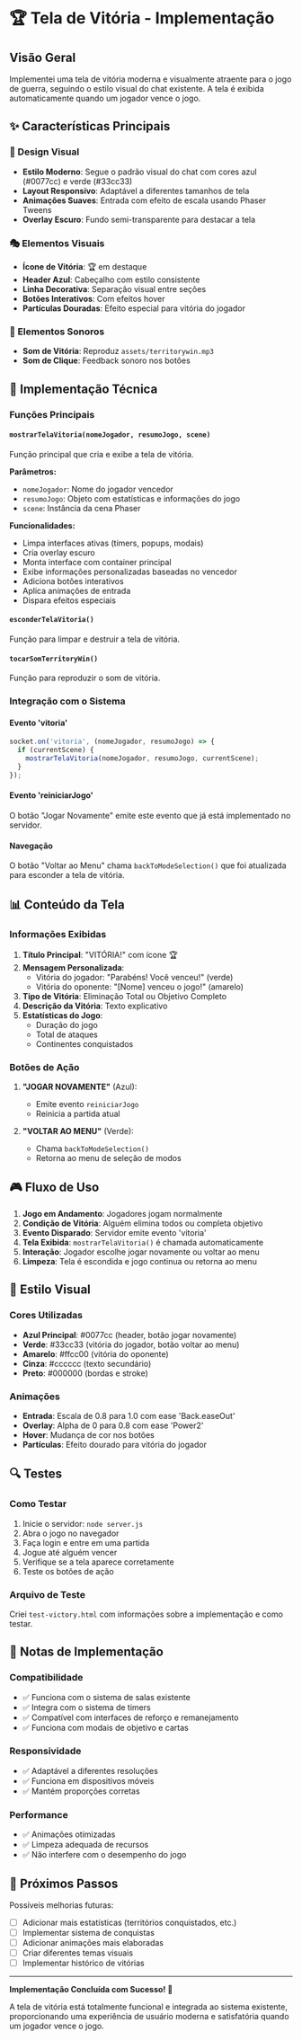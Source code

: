 # 🏆 Tela de Vitória - Implementação

## Visão Geral

Implementei uma tela de vitória moderna e visualmente atraente para o jogo de guerra, seguindo o estilo visual do chat existente. A tela é exibida automaticamente quando um jogador vence o jogo.

## ✨ Características Principais

### 🎨 Design Visual
- **Estilo Moderno**: Segue o padrão visual do chat com cores azul (#0077cc) e verde (#33cc33)
- **Layout Responsivo**: Adaptável a diferentes tamanhos de tela
- **Animações Suaves**: Entrada com efeito de escala usando Phaser Tweens
- **Overlay Escuro**: Fundo semi-transparente para destacar a tela

### 🎭 Elementos Visuais
- **Ícone de Vitória**: 🏆 em destaque
- **Header Azul**: Cabeçalho com estilo consistente
- **Linha Decorativa**: Separação visual entre seções
- **Botões Interativos**: Com efeitos hover
- **Partículas Douradas**: Efeito especial para vitória do jogador

### 🎵 Elementos Sonoros
- **Som de Vitória**: Reproduz `assets/territorywin.mp3`
- **Som de Clique**: Feedback sonoro nos botões

## 🔧 Implementação Técnica

### Funções Principais

#### `mostrarTelaVitoria(nomeJogador, resumoJogo, scene)`
Função principal que cria e exibe a tela de vitória.

**Parâmetros:**
- `nomeJogador`: Nome do jogador vencedor
- `resumoJogo`: Objeto com estatísticas e informações do jogo
- `scene`: Instância da cena Phaser

**Funcionalidades:**
- Limpa interfaces ativas (timers, popups, modais)
- Cria overlay escuro
- Monta interface com container principal
- Exibe informações personalizadas baseadas no vencedor
- Adiciona botões interativos
- Aplica animações de entrada
- Dispara efeitos especiais

#### `esconderTelaVitoria()`
Função para limpar e destruir a tela de vitória.

#### `tocarSomTerritoryWin()`
Função para reproduzir o som de vitória.

### Integração com o Sistema

#### Evento 'vitoria'
```javascript
socket.on('vitoria', (nomeJogador, resumoJogo) => {
  if (currentScene) {
    mostrarTelaVitoria(nomeJogador, resumoJogo, currentScene);
  }
});
```

#### Evento 'reiniciarJogo'
O botão "Jogar Novamente" emite este evento que já está implementado no servidor.

#### Navegação
O botão "Voltar ao Menu" chama `backToModeSelection()` que foi atualizada para esconder a tela de vitória.

## 📊 Conteúdo da Tela

### Informações Exibidas
1. **Título Principal**: "VITÓRIA!" com ícone 🏆
2. **Mensagem Personalizada**: 
   - Vitória do jogador: "Parabéns! Você venceu!" (verde)
   - Vitória do oponente: "[Nome] venceu o jogo!" (amarelo)
3. **Tipo de Vitória**: Eliminação Total ou Objetivo Completo
4. **Descrição da Vitória**: Texto explicativo
5. **Estatísticas do Jogo**:
   - Duração do jogo
   - Total de ataques
   - Continentes conquistados

### Botões de Ação
1. **"JOGAR NOVAMENTE"** (Azul):
   - Emite evento `reiniciarJogo`
   - Reinicia a partida atual
   
2. **"VOLTAR AO MENU"** (Verde):
   - Chama `backToModeSelection()`
   - Retorna ao menu de seleção de modos

## 🎮 Fluxo de Uso

1. **Jogo em Andamento**: Jogadores jogam normalmente
2. **Condição de Vitória**: Alguém elimina todos ou completa objetivo
3. **Evento Disparado**: Servidor emite evento 'vitoria'
4. **Tela Exibida**: `mostrarTelaVitoria()` é chamada automaticamente
5. **Interação**: Jogador escolhe jogar novamente ou voltar ao menu
6. **Limpeza**: Tela é escondida e jogo continua ou retorna ao menu

## 🎨 Estilo Visual

### Cores Utilizadas
- **Azul Principal**: #0077cc (header, botão jogar novamente)
- **Verde**: #33cc33 (vitória do jogador, botão voltar ao menu)
- **Amarelo**: #ffcc00 (vitória do oponente)
- **Cinza**: #cccccc (texto secundário)
- **Preto**: #000000 (bordas e stroke)

### Animações
- **Entrada**: Escala de 0.8 para 1.0 com ease 'Back.easeOut'
- **Overlay**: Alpha de 0 para 0.8 com ease 'Power2'
- **Hover**: Mudança de cor nos botões
- **Partículas**: Efeito dourado para vitória do jogador

## 🔍 Testes

### Como Testar
1. Inicie o servidor: `node server.js`
2. Abra o jogo no navegador
3. Faça login e entre em uma partida
4. Jogue até alguém vencer
5. Verifique se a tela aparece corretamente
6. Teste os botões de ação

### Arquivo de Teste
Criei `test-victory.html` com informações sobre a implementação e como testar.

## 📝 Notas de Implementação

### Compatibilidade
- ✅ Funciona com o sistema de salas existente
- ✅ Integra com o sistema de timers
- ✅ Compatível com interfaces de reforço e remanejamento
- ✅ Funciona com modais de objetivo e cartas

### Responsividade
- ✅ Adaptável a diferentes resoluções
- ✅ Funciona em dispositivos móveis
- ✅ Mantém proporções corretas

### Performance
- ✅ Animações otimizadas
- ✅ Limpeza adequada de recursos
- ✅ Não interfere com o desempenho do jogo

## 🚀 Próximos Passos

Possíveis melhorias futuras:
- [ ] Adicionar mais estatísticas (territórios conquistados, etc.)
- [ ] Implementar sistema de conquistas
- [ ] Adicionar animações mais elaboradas
- [ ] Criar diferentes temas visuais
- [ ] Implementar histórico de vitórias

---

**Implementação Concluída com Sucesso! 🎉**

A tela de vitória está totalmente funcional e integrada ao sistema existente, proporcionando uma experiência de usuário moderna e satisfatória quando um jogador vence o jogo.
